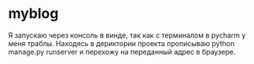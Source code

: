 # myblog
Я запускаю через консоль в винде, так как с терминалом в pycharm у меня траблы. Находясь в дериктории проекта прописываю python manage.py runserver и перехожу на переданный адрес в браузере.
